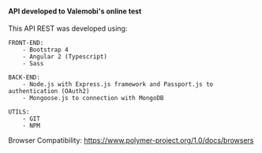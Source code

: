 ####  API developed to Valemobi's online test  #####

This API REST was developed using:
    
    FRONT-END:
        - Bootstrap 4
        - Angular 2 (Typescript)
        - Sass
    
    BACK-END:
        - Node.js with Express.js framework and Passport.js to authentication (OAuth2)
        - Mongoose.js to connection with MongoDB

    UTILS:
        - GIT
        - NPM

Browser Compatibility: https://www.polymer-project.org/1.0/docs/browsers